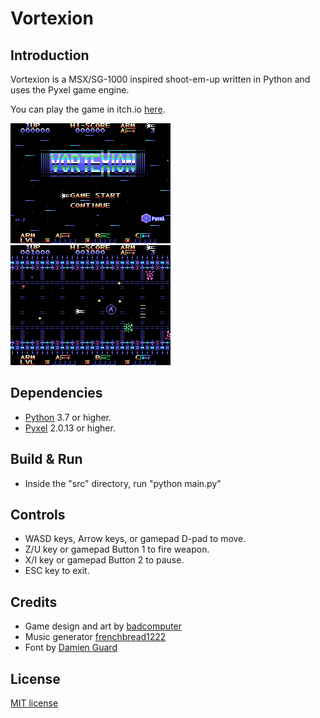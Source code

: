 # Vortexion

## Introduction
Vortexion is a MSX/SG-1000 inspired shoot-em-up written in Python and uses the Pyxel game engine.

You can play the game in itch.io [here](https://helpcomputer.itch.io/vortexion).

![](/images/prev00.png?raw=true "")![](/images/prev01.png?raw=true "")

## Dependencies
- [Python](https://www.python.org/) 3.7 or higher.
- [Pyxel](https://github.com/kitao/pyxel) 2.0.13 or higher.

## Build & Run
- Inside the "src" directory, run "python main.py"

## Controls
- WASD keys, Arrow keys, or gamepad D-pad to move.
- Z/U key or gamepad Button 1 to fire weapon.
- X/I key or gamepad Button 2 to pause.
- ESC key to exit.

## Credits
- Game design and art by [badcomputer](https://twitter.com/badcomputer0)
- Music generator [frenchbread1222](https://github.com/shiromofufactory/8bit-bgm-generator)
- Font by [Damien Guard](https://damieng.com/)

## License
[MIT license](http://en.wikipedia.org/wiki/MIT_License)
